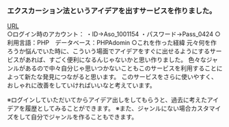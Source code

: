 ### エクスカーション法というアイデアを出すサービスを作りました。
[URL](http://aso2001154.icurus.jp/flont/hackfinal/title.html)<br>
○ログイン時のアカウント：
・ID→Aso_1001154
・パスワード→Pass_0424
○利用言語：PHP　データベース：PHPAdomin
○これを作った経緯
元々何を作ろうか悩んでいた時に、こういう場面でアイデアをすぐに出せるようにするサービスがあれば、すごく便利になるんじゃないかと思い作りました。
色々なジャンルがあるので中々自分じゃ思いつかないこともこのサービスを利用することによって新たな発見につながると思います。
このサービスをさらに使いやすく、おしゃれに改善をしていければいいなと考えています。


※ログインしていただいてからアイデア出しをしてもらうと、過去に考えたアイデアを履歴としてみることができます。
※また、ジャンルにない場合カスタマイズをして自分でジャンルを作ることもできます。
